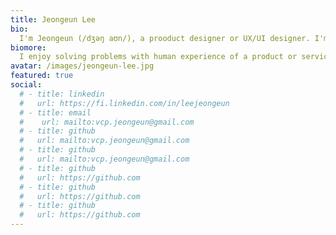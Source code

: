 ```yaml
---
title: Jeongeun Lee
bio:
  I'm Jeongeun (/dʒəŋ aʊn/), a prooduct designer or UX/UI designer. I'm currently working on AI data solutions at TELUS International. Previously, I worked on b2b solutions and UI framework at Samsung SDS.
biomore:
  I enjoy solving problems with human experience of a product or service to make our lives better. I'm interested in seeing different perspectives, having user's objectives and the real reasons behind them and understanding the context of the business. 
avatar: /images/jeongeun-lee.jpg
featured: true
social:
  # - title: linkedin
  #   url: https://fi.linkedin.com/in/leejeongeun
  # - title: email
  #    url: mailto:vcp.jeongeun@gmail.com
  # - title: github
  #   url: mailto:vcp.jeongeun@gmail.com
  # - title: github
  #   url: mailto:vcp.jeongeun@gmail.com
  # - title: github
  #   url: https://github.com
  # - title: github
  #   url: https://github.com
  # - title: github
  #   url: https://github.com
---
```


